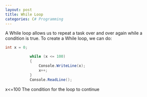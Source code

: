 ```yaml
--- 
layout: post
title: While Loop
categories: C# Programming
---
```

 A While loop allows us to repeat a task over and over again while a condition is true. 
 To create a While loop, we can do:
 
 ```csharp
 int x = 0;

            while (x <= 100)
            {
                Console.WriteLine(x);
                x++;
            }
            Console.ReadLine();
 
 ```
 x<=100    The condition for the loop to continue
 
 

